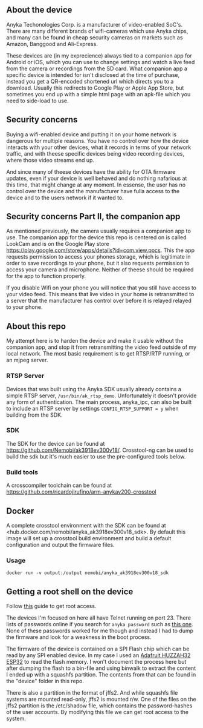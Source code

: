 

## About the device ##

Anyka Techonologies Corp. is a manufacturer of video-enabled SoC's. There are
many different brands of wifi-cameras which use Anyka chips, and many can be found in cheap security cameras on markets such as Amazon, Banggood and Ali-Express.

These devices are (in my exprecience) always tied to a companion app for Android or iOS, which you can use to change settings and watch a live feed from the camera or recordings from the SD card. What companion app a specific device is intended for isn't disclosed at the time of purchase, instead you get a QR-encoded shortened url which directs you to a download. Usually this redirects to Google Play or Apple App Store, but sometimes you end up with a simple html page with an apk-file which you need to side-load to use.
 
## Security concerns ##

Buying a wifi-enabled device and putting it on your home network is dangerous for multiple reasons. You have no control over how the device interacts with your other devices, what it records in terms of your network traffic, and with theese specific devices being video recording devices, where those video streams end up.

And since many of theese devices have the ability for OTA firmware updates, even if your device is well behaved and do nothing nafarious at this time, that might change at any moment. In essense, the user has no control over the device and the manufacturer have fulla access to the device and to the users network if it wanted to.

## Security concerns Part II, the companion app ##

As mentioned previously, the camera usually requires a companion app to use. The companion app for the device this repo is centered on is called LookCam and is on the Google Play store <https://play.google.com/store/apps/details?id=com.view.ppcs>. This the app requests permission to access your phones storage, which is legitimate in order to save recordings to your phone, but it also requests permission to access your camera and microphone. Neither of theese should be required for the app to function properly.

If you disable Wifi on your phone you will notice that you still have access to your video feed. This means that live video in your home is retransmitted to a server that the manufacturer has control over before it is relayed relayed to your phone.

## About this repo ## 

My attempt here is to harden the device and make it usable without the companion app, and stop it from retransmitting the video feed outside of my local network. The most basic requirement is to get RTSP/RTP running, or an mjpeg server.

### RTSP Server

Devices that was built using the Anyka SDK usually already contains a simple RTSP server, `/usr/bin/ak_rtsp_demo`. Unfortunately it doesn't provide any form of authentication. The main process, anyka_ipc, can also be built to include an RTSP server by settings `CONFIG_RTSP_SUPPORT = y` when building from the SDK.

### SDK

The SDK for the device can be found at <https://github.com/Nemobi/ak3918ev300v18/>. Crosstool-ng can be used to build the sdk but it's much easier to use the pre-configured tools below.

### Build tools

A crosscompiler toolchain can be found at <https://github.com/ricardojlrufino/arm-anykav200-crosstool>

## Docker 

A complete crosstool environment with the SDK can be found at <hub.docker.com/nemobi/anyka_ak3918ev300v18_sdk>.
By default this image will set up a crosstool build environment and build a default configuration and output the firmware files.

### Usage
```
docker run -v output:/output nemobi/anyka_ak3918ev300v18_sdk
```

## Getting a root shell on the device ##

Follow [this](/ROOT_ACCESS.md) guide to get root access.

The devices I'm focused on here all have Telnet running on port 23.
There lists of passwords online if you search for ```anyka password``` such as [this one](https://gist.github.com/gabonator/74cdd6ab4f733ff047356198c781f27d). None of these passwords worked for me though and instead I had to dump the firmware and look for a weakness in the boot process. 

The firmware of the device is contained on a SPI Flash chip which can be read by any SPI enabled device. In my case I used an [Adafruit HUZZAH32 ESP32](https://www.adafruit.com/product/3405) to read the flash memory. I won't document the process here but after dumping the flash to a bin-file and using binwalk to extract the content I ended up with a squashfs partition. The contents from that can be found in the "device" folder in this repo.

There is also a partition in the format of jffs2. And while squashfs file systems are mounted read-only, jffs2 is mounted r/w. One of the files on the jffs2 partition is the /etc/shadow file, which contains the password-hashes of the user accounts. By modifying this file we can get root access to the system.


